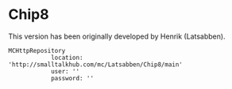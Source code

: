 # Chip8


This version has been originally developed by Henrik (Latsabben).

```
MCHttpRepository
            location: 'http://smalltalkhub.com/mc/Latsabben/Chip8/main'
            user: ''
            password: ''
```
